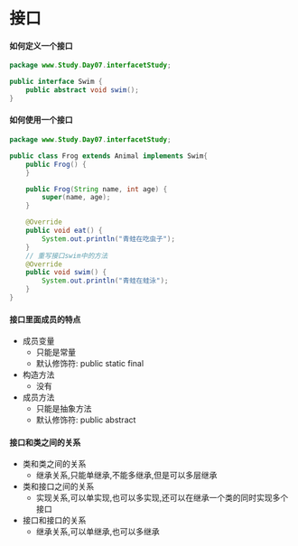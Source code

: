 # 接口

#### 如何定义一个接口

```java
package www.Study.Day07.interfacetStudy;

public interface Swim {
    public abstract void swim();
}
```

#### 如何使用一个接口

```java
package www.Study.Day07.interfacetStudy;

public class Frog extends Animal implements Swim{
    public Frog() {
    }

    public Frog(String name, int age) {
        super(name, age);
    }

    @Override
    public void eat() {
        System.out.println("青蛙在吃虫子");
    }
    // 重写接口swim中的方法
    @Override
    public void swim() {
        System.out.println("青蛙在蛙泳");
    }
}
```



#### 接口里面成员的特点

- 成员变量
  - 只能是常量
  - 默认修饰符: public static final
- 构造方法
  - 没有
- 成员方法
  - 只能是抽象方法
  - 默认修饰符: public abstract

####  接口和类之间的关系

- 类和类之间的关系
  - 继承关系,只能单继承,不能多继承,但是可以多层继承
- 类和接口之间的关系
  - 实现关系,可以单实现,也可以多实现,还可以在继承一个类的同时实现多个接口
- 接口和接口的关系
  - 继承关系,可以单继承,也可以多继承